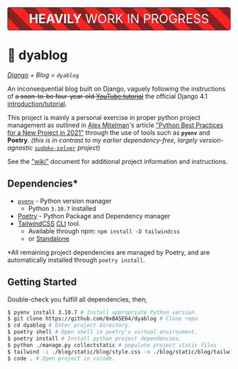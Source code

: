 <h1 style="color: white; font-weight: normal; text-align: center; background: repeating-linear-gradient(45deg, #F22 0%, #F22 5%, #822 5%, #822 10%); margin: 32px 0; padding: 8px 0; text-shadow: #0004 0px 2px; border-radius: 4px; border: solid 1px #422;" ><b>HEAVILY</b> WORK IN PROGRESS</h1>

# 👿 dyablog
*[Django](https://www.djangoproject.com/) + Blog = `dyablog`*

An inconsequential blog built on Django, vaguely following the instructions of ~~a soon-to-be four-year-old [YouTube tutorial](https://youtu.be/F5mRW0jo-U4?t=11258)~~ the official Django 4.1 [introduction/tutorial](https://docs.djangoproject.com/en/4.1/intro/).

This project is mainly a personal exercise in proper python project management as outlined in [Alex Mitelman](https://twitter.com/alex_mitelman)'s article ["Python Best Practices for a New Project in 2021"](https://mitelman.engineering/blog/python-best-practice/automating-python-best-practices-for-a-new-project/) through the use of tools such as **`pyenv`** and **Poetry**.
*(this is in contrast to my earlier dependency-free, largely version-agnostic [`sudoku-solver`](https://github.com/0xBA5E64/Sudoku-Solver) project)*

See the ["wiki"](docs/wiki.md) document for additional project information and instructions.

## Dependencies*
- [`pyenv`](https://github.com/pyenv/pyenv) - Python version manager
  - Python `3.10.7` installed
- [Poetry](https://python-poetry.org/) - Python Package and Dependency manager
- [TailwindCSS](https://tailwindcss.com/docs/installation) [CLI](https://tailwindcss.com/docs/installation) tool.
  - Available through npm: `npm install -D tailwindcss`
  - or [Standalone](https://tailwindcss.com/blog/standalone-cli)

\*All remaining project dependencies are managed by Poetry, and are automatically installed through `poetry install`.

## Getting Started
Double-check you fulfill all dependencies, then;
```sh
$ pyenv install 3.10.7 # Install appropriate Python version.
$ git clone https://github.com/0xBA5E64/dyablog # Clone repo
$ cd dyablog # Enter project directory.
$ poetry shell # Open shell in poetry's virtual enviroument.
$ poetry install # Install python project dependencies.
$ python ./manage.py collectstatic # populate project static files
$ tailwind -i ./blog/static/blog/style.css -o ./blog/static/blog/tailwind.css -w & ./manage.py runserver # start the development server *with* Tailwind CSS
$ code . # Open project in vscode.
```
